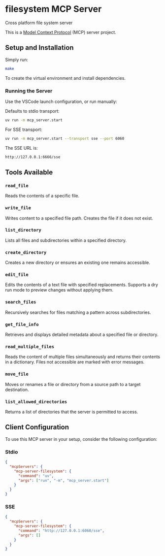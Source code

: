 # filesystem MCP Server

Cross platform file system server

This is a [Model Context Protocol](https://github.com/modelcontextprotocol) (MCP) server project.

## Setup and Installation

Simply run:

```bash
make
```

To create the virtual environment and install dependencies.

### Running the Server

Use the VSCode launch configuration, or run manually:

Defaults to stdio transport:

```bash
uv run -m mcp_server.start
```

For SSE transport:

```bash
uv run -m mcp_server.start --transport sse --port 6060
```

The SSE URL is:

```bash
http://127.0.0.1:6666/sse
```

## Tools Available

### `read_file`
Reads the contents of a specific file.

### `write_file`
Writes content to a specified file path. Creates the file if it does not exist.

### `list_directory`
Lists all files and subdirectories within a specified directory.

### `create_directory`
Creates a new directory or ensures an existing one remains accessible.

### `edit_file`
Edits the contents of a text file with specified replacements. Supports a dry run mode to preview changes without applying them.

### `search_files`
Recursively searches for files matching a pattern across subdirectories.

### `get_file_info`
Retrieves and displays detailed metadata about a specified file or directory.

### `read_multiple_files`
Reads the content of multiple files simultaneously and returns their contents in a dictionary. Files not accessible are marked with error messages.

### `move_file`
Moves or renames a file or directory from a source path to a target destination.

### `list_allowed_directories`
Returns a list of directories that the server is permitted to access.


## Client Configuration

To use this MCP server in your setup, consider the following configuration:

### Stdio

```json
{
  "mcpServers": {
    "mcp-server-filesystem": {
      "command": "uv",
      "args": ["run", "-m", "mcp_server.start"]
    }
  }
}
```

### SSE

```json
{
  "mcpServers": {
    "mcp-server-filesystem": {
      "command": "http://127.0.0.1:6060/sse",
      "args": []
    }
  }
}
```

